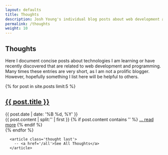 ```yaml
---
layout: defaults
title: Thoughts
description: Josh Young's individual blog posts about web development and programming
permalink: /thoughts
weight: 10
---
```


<section class='thoughts'>
  <div class='inner-section'>
    <h2 class='thought'>Thoughts</h2>
    <article class='thought'>
      <p>Here I document concise posts about technologies I am learning or have recently discovered that are related to web development and programming. Many times these entries are very short, as I am not a prolific blogger. However, hopefully something I list here will be helpful to others.</p>
    </article>
    {% for post in site.posts limit:5 %}
      <article>
        <h2><a href='{{ post.url }}'>{{ post.title }}</a></h2>
        <div class='date'>{{ post.date | date: '%B %d, %Y' }}</div>
          {{ post.content | split:'<!--more-->' | first }}
          {% if post.content contains '<!--more-->' %}
          <a href='{{ post.url }}'>... read more</a>
          {% endif %}
      </article>
    {% endfor %}

      <article class='thought last'>
        -- <a href='/all'>See All Thoughts</a>
      </article>

  </div><!-- inner-section -->
</section>